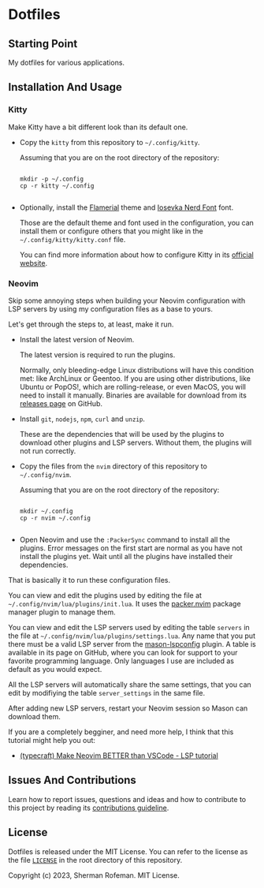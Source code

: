 <h1>Dotfiles</h1>
	<h2>Starting Point</h2>
		<p>My dotfiles for various applications.</p>
	<h2>Installation And Usage</h2>
		<h3>Kitty</h3>
			<p>Make Kitty have a bit different look than its default one.</p>
			<ul>
				<li>Copy the <code>kitty</code> from this repository to <code>~/.config/kitty</code>.</li>
					<p>Assuming that you are on the root directory of the repository:</p>
					<pre><code>
mkdir -p ~/.config
cp -r kitty ~/.config
					</code></pre>
				<li>Optionally, install the <a href="https://github.com/skippyr/flamerial">Flamerial</a> theme and <a href="https://github.com/ryanoasis/nerd-fonts/releases">Iosevka Nerd Font</a> font.</li>
					<p>Those are the default theme and font used in the configuration, you can install them or configure others that you might like in the <code>~/.config/kitty/kitty.conf</code> file.</p>
					<p>You can find more information about how to configure Kitty in its <a href="https://sw.kovidgoyal.net/kitty/conf/">official website</a>.</p>
			</ul>
		<h3>Neovim</h3>
			<p>Skip some annoying steps when building your Neovim configuration with LSP servers by using my configuration files as a base to yours.</p>
			<p>Let's get through the steps to, at least, make it run.</p>
			<ul>
				<li>Install the latest version of Neovim.</li>
					<p>The latest version is required to run the plugins.<p>
					<p>Normally, only bleeding-edge Linux distributions will have this condition met: like ArchLinux or Geentoo. If you are using other distributions, like Ubuntu or PopOS!, which are rolling-release, or even MacOS, you will need to install it manually. Binaries are available for download from its <a href="https://github.com/neovim/neovim/releases">releases page</a> on GitHub.</p>
				<li>Install <code>git</code>, <code>nodejs</code>, <code>npm</code>, <code>curl</code> and <code>unzip</code>.</li>
					<p>These are the dependencies that will be used by the plugins to download other plugins and LSP servers. Without them, the plugins will not run correctly.</p>
				<li>Copy the files from the <code>nvim</code> directory of this repository to <code>~/.config/nvim</code>.</li>
					<p>Assuming that you are on the root directory of the repository:</p>
					<pre><code>
mkdir ~/.config
cp -r nvim ~/.config
					</code></pre>
				<li>Open Neovim and use the <code>:PackerSync</code> command to install all the plugins. Error messages on the first start are normal as you have not install the plugins yet. Wait until all the plugins have installed their dependencies.</li>
			</ul>
			<p>That is basically it to run these configuration files.</p>
			<p>You can view and edit the plugins used by editing the file at <code>~/.config/nvim/lua/plugins/init.lua</code>. It uses the <a href="https://github.com/wbthomason/packer.nvim">packer.nvim</a> package manager plugin to manage them.</p>
			<p>You can view and edit the LSP servers used by editing the table <code>servers</code> in the file at <code>~/.config/nvim/lua/plugins/settings.lua</code>. Any name that you put there must be a valid LSP server from the <a href="https://github.com/williamboman/mason-lspconfig.nvim">mason-lspconfig</a> plugin. A table is available in its page on GitHub, where you can look for support to your favorite programming language. Only languages I use are included as default as you would expect.</p>
			<p>All the LSP servers will automatically share the same settings, that you can edit by modifiying the table <code>server_settings</code> in the same file.</p>
			<p>After adding new LSP servers, restart your Neovim session so Mason can download them.</p>
			<p>If you are a completely begginer, and need more help, I think that this tutorial might help you out:</p>
				<ul>
					<li><a href="https://www.youtube.com/watch?v=lpQMeFph1RE">(typecraft) Make Neovim BETTER than VSCode - LSP tutorial</a></li>
				</ul>
	<h2>Issues And Contributions</h2>
		<p>Learn how to report issues, questions and ideas and how to contribute to this project by reading its <a href="https://skippyr.github.io/materials/pages/contributions_guideline.html">contributions guideline</a>.</p>
	<h2>License</h2>
		<p>Dotfiles is released under the MIT License. You can refer to the license as the file <code><a href="https://github.com/skippyr/dotfiles/blob/main/LICENSE">LICENSE</a></code> in the root directory of this repository.</p>
		<p>Copyright (c) 2023, Sherman Rofeman. MIT License.</p>

